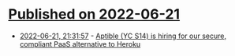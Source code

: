 # [Published on 2022-06-21](index.md)

* [2022-06-21, 21:31:57](https://news.ycombinator.com/item?id=31829350) - [Aptible (YC S14) is hiring for our secure, compliant PaaS alternative to Heroku](https://www.aptible.com/careers/)
